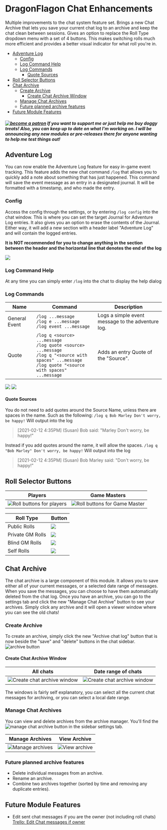 # DragonFlagon Chat Enhancements

Multiple improvements to the chat system feature set. Brings a new Chat Archive that lets you save your current chat log to an archive and keep the chat clean between sessions. Gives an option to replace the Roll Type dropdown menu with a set of 4 buttons. This makes switching rolls much more efficient and provides a better visual indicator for what roll you're in.

- [Adventure Log](#Adventure-Log)
	- [Config](#Config)
	- [Log Command Help](#Log-Command-Help)
	- [Log Commands](#Log-Commands)
		- [Quote Sources](#Quote-Sources)
- [Roll Selector Buttons](#roll-selector-buttons)
- [Chat Archive](#Chat-Archive)
	- [Create Archive](#Create-Archive)
		- [Create Chat Archive Window](#Create-Chat-Archive-Window)
	- [Manage Chat Archives](#Manage-Chat-Archives)
	- [Future planned archive features](#Future-planned-archive-features)
- [Future Module Features](#Future-Module-Features)

##### [![become a patron](../.assets/patreon-image.png)](https://www.patreon.com/bePatron?u=46113583) If you want to support me or just help me buy doggy treats! Also, you can keep up to date on what I'm working on. I will be announcing any new modules or pre-releases there for anyone wanting to help me test things out!

## Adventure Log

You can now enable the Adventure Log feature for easy in-game event tracking. This feature adds the new chat command `/log` that allows you to quickly add a note about something that has just happened. This command will save the event message as an entry in a designated journal. It will be formatted with a timestamp, and who made the entry.

### Config

Access the config through the settings, or by entering `/log config` into the chat window. This is where you can set the target Journal for Adventure Log entries. It also gives you an option to erase the contents of the Journal. Either way, it will add a new section with a header label "Adventure Log" and will contain the logged entries.

**It is NOT recommended for you to change anything in the section between the header and the horizontal line that denotes the end of the log**

![](../.assets/df-chat-enhance-log-config.png)

### Log Command Help

At any time you can simply enter `/log` into the chat to display the help dialog

### Log Commands

| Name | Command | Description |
| --- | --- | --- |
| General Event | `/log ...message`<br />`/log e ...message`<br />`/log event ...message` | Logs a simple event message to the adventure log. |
| Quote | `/log q <source> ...message`<br />`/log quote <source> ...message`<br />`/log q "<source with spaces" ...message`<br />`/log quote "<source with spaces" ...message` | Adds an entry Quote of the "Source". |

![](../.assets/df-chat-enhance-log-entries.png) ![](../.assets/df-chat-enhance-log-messages.png)

#### Quote Sources

You do not need to add quotes around the Source Name, unless there are spaces in the name. Such as the following:
`/log q Bob Marley Don't worry, be happy!`
Will output into the log

> [2021-02-12 4:35PM] (Susan) Bob said: "Marley Don't worry, be happy!"

Instead if you add quotes around the name, it will allow the spaces.
`/log q "Bob Marley" Don't worry, be happy!`
Will output into the log

> [2021-02-12 4:35PM] (Susan) Bob Marley said: "Don't worry, be happy!"


## Roll Selector Buttons

| Players | Game Masters |
| :-: | :-: |
| ![Roll buttons for players](../.assets/df-chat-enhance-privacy-pc.png) | ![Roll buttons for Game Master](../.assets/df-chat-enhance-privacy-gm.png) |

| Roll Type | Button |
| - | - |
| Public Rolls | ![](../.assets/df-chat-enhance-privacy-rt-public.png) |
| Private GM Rolls | ![](../.assets/df-chat-enhance-privacy-rt-gm.png) |
| Blind GM Rolls | ![](../.assets/df-chat-enhance-privacy-rt-blind.png) |
| Self Rolls | ![](../.assets/df-chat-enhance-privacy-rt-self.png) |

## Chat Archive

The chat archive is a large component of this module. It allows you to save either all of your current messages, or a selected date range of messages. When you save the messages, you can choose to have them automatically deleted from the chat log. Once you have an archive, you can go to the settings tab and click the new "Manage Chat Archive" button to see your archives. Simply click any archive and it will open a viewer window where you can see the old chats!

### Create Archive

To create an archive, simply click the new "Archive chat log" button that is now beside the "save" and "delete" buttons in the chat sidebar. ![archive button](../.assets/df-chat-enhance-archive-new.png)

#### Create Chat Archive Window

|All chats|Date range of chats|
|:-:|:-:|
|![Create chat archive window](../.assets/df-chat-enhance-archive-new-window.png)|![Create chat archive window](../.assets/df-chat-enhance-archive-new-window-date.png)|

The windows is fairly self explanatory, you can select all the current chat messages for archiving, or you can select a local date range.

### Manage Chat Archives

You can view and delete archives from the archive manager. You'll find the ![manage chat archive](../.assets/df-chat-enhance-archive-manage-button.png) button in the sidebar settings tab.

|Manage Archives|View Archive|
|:-:|:-:|
|![Manage archives](../.assets/df-chat-enhance-archive-manage.png)|![View archive](../.assets/df-chat-enhance-archive-viewer.png)|

### Future planned archive features

- Delete individual messages from an archive.
- Rename an archive.
- Combine two archives together (sorted by time and removing any duplicate entries).



## Future Module Features

- Edit sent chat messages if you are the owner (not including roll chats) [Trello: Edit Chat messages if owner](https://trello.com/c/R2Zw8HGh/72-edit-chat-messages-if-owner)